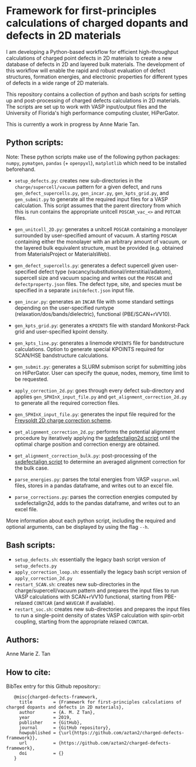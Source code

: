 # Framework for first-principles calculations of charged dopants and defects in 2D materials

I am developing a Python-based workflow for efficient high-throughput calculations of charged point defects in 2D materials to create a new database of defects in 2D and layered bulk materials. The development of this workflow will enable the rapid and robust evaluation of defect structures, formation energies, and electronic properties for different types of defects in a wide range of 2D materials.

This repository contains a collection of python and bash scripts for setting up and post-processing of charged defects calculations in 2D materials. The scripts are set up to work with VASP input/output files and the University of Florida's high performance computing cluster, HiPerGator. 

This is currently a work in progress by Anne Marie Tan. 

## Python scripts: 

Note: These python scripts make use of the following python packages: `numpy`, `pymatgen`, `pandas` (+ `openpyxl`), `matplotlib` which need to be installed beforehand.

* `setup_defects.py`: creates new sub-directories in the `charge/supercell/vacuum` pattern for a given defect, and runs `gen_defect_supercells.py`, `gen_incar.py`, `gen_kpts_grid.py`, and `gen_submit.py` to generate all the required input files for a VASP calculation. This script assumes that the parent directory from which this is run contains the appropriate unitcell `POSCAR_vac_<>` and `POTCAR` files.
* `gen_unitcell_2D.py`: generates a unitcell `POSCAR` containing a monolayer surrounded by user-specified amount of vacuum. A starting `POSCAR` containing either the monolayer with an arbitrary amount of vacuum, or the layered bulk equivalent structure, must be provided (e.g. obtained from MaterialsProject or MaterialsWeb).
* `gen_defect_supercells.py`: generates a defect supercell given user-specified defect type (vacancy/substitutional/interstitial/adatom), supercell size and vacuum spacing and writes out the `POSCAR` and `defectproperty.json` files. The defect type, site, and species must be specified in a separate `initdefect.json` input file.
* `gen_incar.py`: generates an `INCAR` file with some standard settings depending on the user-specified runtype (relaxation/dos/bands/dielectric), functional (PBE/SCAN+rVV10).
* `gen_kpts_grid.py`: generates a `KPOINTS` file with standard Monkorst-Pack grid and user-specified kpoint density.
* `gen_kpts_line.py`: generates a linemode `KPOINTS` file for bandstructure calculations. Option to generate special KPOINTS required for SCAN/HSE bandstructure calculations.
* `gen_submit.py`: generates a SLURM submison script for submitting jobs on HiPerGator. User can specify the queue, nodes, memory, time limit to be requested.

* `apply_correction_2d.py`: goes through every defect sub-directory and applies `gen_SPHInX_input_file.py` and `get_alignment_correction_2d.py` to generate all the required correction files.
* `gen_SPHInX_input_file.py`: generates the input file required for the [Freysoldt 2D charge correction scheme](https://doi.org/10.1103/PhysRevB.97.205425).
* `get_alignment_correction_2d.py`: performs the potential alignment procedure by iteratively applying the [sxdefectalign2d script](https://sxrepo.mpie.de/projects/sphinx-add-ons/files) until the optimal charge position and correction energy are obtained.
* `get_alignment_correction_bulk.py`: post-processing of the [sxdefectalign script](https://sxrepo.mpie.de/projects/sphinx-add-ons/files) to determine an averaged alignment correction for the bulk case.

* `parse_energies.py`: parses the total energies from VASP `vasprun.xml` files, stores in a pandas dataframe, and writes out to an excel file.
* `parse_corrections.py`: parses the correction energies computed by sxdefectalign2d, adds to the pandas dataframe, and writes out to an excel file.

More information about each python script, including the required and optional arguments, can be displayed by using the flag `--h`.


## Bash scripts: 

* `setup_defects.sh`: essentially the legacy bash script version of `setup_defects.py`
* `apply_correction_loop.sh`: essentially the legacy bash script version of `apply_correction_2d.py`
* `restart_SCAN.sh`: creates new sub-directories in the charge/supercell/vacuum pattern and prepares the input files to run VASP calculations with SCAN+rVV10 functional, starting from PBE-relaxed `CONTCAR` (and `WAVECAR` if available).
* `restart_soc.sh`: creates new sub-directories and prepares the input files to run a single-point density of states VASP calculation with spin-orbit coupling, starting from the appropriate relaxed `CONTCAR`.


## Authors:
Anne Marie Z. Tan


## How to cite:
BibTex entry for this Github repository::

```
   @misc{charged-defects-framework,
     title        = {Framework for first-principles calculations of charged dopants and defects in 2D materials},
     author       = {A. M. Z Tan},
     year         = 2019,
     publisher    = {GitHub},
     journal      = {GitHub repository},
     howpublished = {\url{https://github.com/aztan2/charged-defects-framework}},
     url          = {https://github.com/aztan2/charged-defects-framework},
     doi          = {}
   }
```



